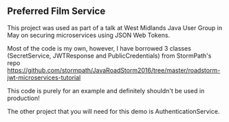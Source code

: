 ## Preferred Film Service

This project was used as part of a talk at West Midlands Java User Group in May on securing
microservices using JSON Web Tokens.

  Most of the code is my own, however, I have borrowed 3 classes (SecretService, JWTResponse and PublicCredentials) from
  StormPath's repo https://github.com/stormpath/JavaRoadStorm2016/tree/master/roadstorm-jwt-microservices-tutorial

  This code is purely for an example and definitely shouldn't be used in production!

  The other project that you will need for this demo is AuthenticationService.